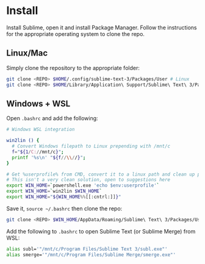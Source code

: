 # Install

Install Sublime, open it and install Package Manager. Follow the instructions for the appropriate operating system to clone the repo.

## Linux/Mac

Simply clone the repository to the appropriate folder:

```bash
git clone <REPO> $HOME/.config/sublime-text-3/Packages/User # Linux
git clone <REPO> $HOME/Library/Application\ Support/Sublime\ Text\ 3/Packages/User # Mac
```

## Windows + WSL

Open `.bashrc` and add the following:

```bash
# Windows WSL integration

win2lin () {
  # Convert Windows filepath to Linux prepending with /mnt/c
  f="${1/C://mnt/c}";
  printf '%s\n' "${f//\\//}";
}

# Get %userprofile% from CMD, convert it to a linux path and clean up printf
# This isn't a very clean solution, open to suggestions here
export WIN_HOME=`powershell.exe 'echo $env:userprofile'`
export WIN_HOME=`win2lin $WIN_HOME`
export WIN_HOME="${WIN_HOME%%[[:cntrl:]]}"
```

Save it, `source ~/.bashrc` then clone the repo:

```bash
git clone <REPO> $WIN_HOME/AppData/Roaming/Sublime\ Text\ 3/Packages/User
```

Add the following to `.bashrc` to open Sublime Text (or Sublime Merge) from WSL:

```bash
alias subl='"/mnt/c/Program Files/Sublime Text 3/subl.exe"'
alias smerge='"/mnt/c/Program Files/Sublime Merge/smerge.exe"'
```
